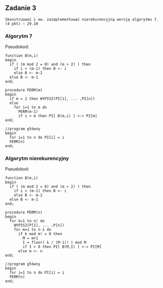 ## Zadanie 3

`Skonstruować i ew. zaimplementować nierekurencyjną wersję algorytmu 7. (4 pkt) – 29.10`

### Algorytm 7

Pseudokod:

```
function B(m,i)
begin
  if ( (m mod 2 = 0) and (m > 2) ) then
    if i < (m-1) then B <- i
    else B <- m-2
  else B <- m-1
end;

procedure PERM(m)
begin
  if m = 1 then WYPISZ(PI[1], ... ,PI[n])
  else
    for i=1 to m do
      PERM(m-1)
      if i < m then PI[ B(m,i) ] <-> PI[m]
end;

//program główny
begin
  for i=1 to n do PI[i] = i
  PERM(n)
end;
```

### Algorytm nierekurencyjny

Pseudokod:

```
function B(m,i)
begin
  if ( (m mod 2 = 0) and (m > 2) ) then
    if i < (m-1) then B <- i
    else B <- m-2
  else B <- m-1
end;

procedure PERM(n)
begin
  for k=1 to n! do
    WYPISZ(P[1], ... ,P[n])
    for m=1 to n-1 do
      if k mod m! = 0 then
        M = m+1
        I = floor( k / (M-1)! ) mod M
        if I > 0 then PI[ B(M,I) ] <-> PI[M]
      else m <- n
end;

//program główny
begin
  for i=1 to n do PI[i] = i
  PERM(n)
end;
```
